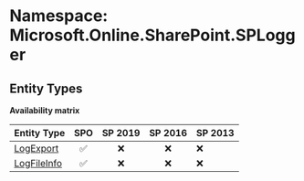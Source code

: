 # Namespace: Microsoft.Online.SharePoint.SPLogger

## Entity Types

**Availability matrix**

Entity Type | SPO | SP 2019 | SP 2016 | SP 2013
----------|:---:|:-------:|:-------:|:-------
[LogExport](./EntityTypes/LogExport.md) | ✅ | ❌ | ❌ | ❌
[LogFileInfo](./EntityTypes/LogFileInfo.md) | ✅ | ❌ | ❌ | ❌